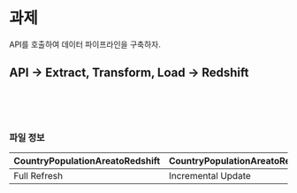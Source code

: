 # 과제<br>
API를 호출하여 데이터 파이프라인을 구축하자.
<br>
## API -> Extract, Transform, Load -> Redshift ##
<br><br><br>

### 파일 정보

|CountryPopulationAreatoRedshift|CountryPopulationAreatoRedshift_v2|
|-------------------------------|------------------------|
|Full Refresh | Incremental Update|


